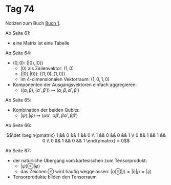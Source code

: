 # Tag 74

Notizen zum Buch [Buch 1](../Buch1.md).

Ab Seite 61:
* eine Matrix ist eine Tabelle

Ab Seite 64:
* $(0, 0)$: $(|0\rangle, |0\rangle)$
  - $|0\rangle$ als Zeilenvektor: $(1, 0)$
  - $(|0\rangle, |0\rangle)$: $((1, 0), (1, 0))$
  - im 4-dimensionalen Vektorraum: $(1, 0, 1, 0)$
* Komponenten der Ausgangsvektoren einfach aggregieren:
  - $((\alpha, \beta), (\alpha', \beta')) \longmapsto (\alpha, \beta, \alpha', \beta')$

Ab Seite 65:
* Kombination der beiden Qubits:
  - $|\psi\rangle, |\varphi\rangle \longmapsto (\alpha\alpha', \alpha\beta', \beta\alpha', \beta\beta')$

Ab Seite 66:
```math
\det
\begin{pmatrix}
1 && 0 && 1 && 0 \\
1 && 0 && 0 && 1 \\
0 && 1 && 1 && 0 \\
0 && 1 && 0 && 1
\end{pmatrix}
= 0
```

Ab Seite 67:
* der natürliche Übergang vom kartesischen zum Tensorprodukt:
  - $|\psi\rangle \otimes |\varphi\rangle$
  - das Zeichen $\otimes$ wird häufig weggelassen: $|i\rangle \otimes |j\rangle = |i\rangle |j\rangle = |ij\rangle$
* Tensorprodukte bilden den Tensorraum
